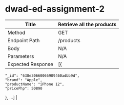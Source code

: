 # dwad-ed-assignment-2

| Title | Retrieve all the products |
| --- | --- |
| Method | GET |
| Endpoint Path | /products |
| Body | N/A |
| Parameters | N/A |
| Expected Response | [{
    "_id": "630e30660066909460adbb9d",
    "brand": "Apple",
    "productName": "iPhone 12",
    "pricePhp": 50890
  }, …]
 |

